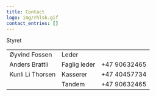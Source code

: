 ```yaml
---
title: Contact
logo: img/rhlsk.gif
contact_entries: []
---
```

Styret

|                  |              |               |
| ---------------- | ------------ | ------------- |
| Øyvind Fossen    | Leder        |               |
| Anders Brattli   | Faglig leder | +47 90632465 |
| Kunli Li Thorsen | Kasserer     | +47 40457734  |
|                  | Tandem       | +47 90632465  |